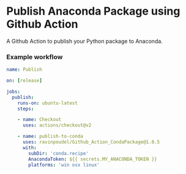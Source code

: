 # Publish Anaconda Package using Github Action
A Github Action to publish your Python package to Anaconda.

### Example workflow
```yaml
name: Publish

on: [release]

jobs:
  publish:
    runs-on: ubuntu-latest
    steps:

    - name: Checkout
      uses: actions/checkout@v2

    - name: publish-to-conda
      uses: ravinpoudel/Github_Action_CondaPackage@1.0.5
      with:
        subDir: 'conda.recipe'
        AnacondaToken: ${{ secrets.MY_ANACONDA_TOKEN }}
        platforms: 'win osx linux'
```
